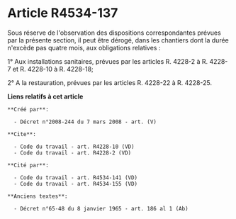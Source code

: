 # Article R4534-137

Sous réserve de l'observation des dispositions correspondantes prévues par la présente section, il peut être dérogé, dans les
chantiers dont la durée n'excède pas quatre mois, aux obligations relatives : 

1° Aux installations sanitaires, prévues par les articles R. 4228-2 à R. 4228-7 et R. 4228-10 à R. 4228-18; 

2° A la restauration, prévues par les articles R. 4228-22 à R. 4228-25.

**Liens relatifs à cet article**

	**Créé par**:

	  - Décret n°2008-244 du 7 mars 2008 - art. (V)

	**Cite**:

	  - Code du travail - art. R4228-10 (VD)
	  - Code du travail - art. R4228-2 (VD)

	**Cité par**:

	  - Code du travail - art. R4534-141 (VD)
	  - Code du travail - art. R4534-155 (VD)

	**Anciens textes**:

	  - Décret n°65-48 du 8 janvier 1965 - art. 186 al 1 (Ab)
